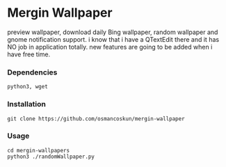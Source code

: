 # Mergin Wallpaper
preview wallpaper, download daily Bing wallpaper, random wallpaper and gnome notification support.
i know that i have a QTextEdit there and it has NO job in application totally.
new features are going to be added when i have free time.
### Dependencies
```
python3, wget
```
### Installation
```
git clone https://github.com/osmancoskun/mergin-wallpaper
```
### Usage
```
cd mergin-wallpapers
python3 ./randomWallpaper.py
```
